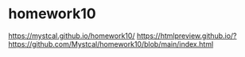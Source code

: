 # homework10
https://mystcal.github.io/homework10/
https://htmlpreview.github.io/?https://github.com/Mystcal/homework10/blob/main/index.html
